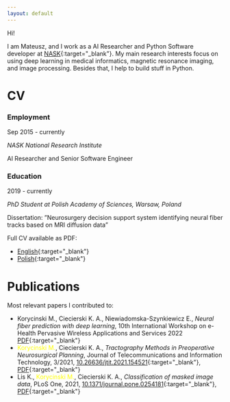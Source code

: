 ```yaml
---
layout: default
---
```


Hi!

I am Mateusz, and I work as a AI Researcher and Python Software developer at [NASK](https://en.nask.pl/){:target="_blank"}. 
My main research interests focus on using deep learning in medical informatics, magnetic resonance imaging, and image processing. Besides that, I help to build stuff in Python.


# CV

### Employment
Sep 2015 - currently

_NASK National Research Institute_

AI Researcher and Senior Software Engineer

### Education
2019 - currently

_PhD Student at Polish Academy of Sciences, Warsaw, Poland_

Dissertation: ”Neurosurgery decision support system identifying neural fiber tracks
based on MRI diffusion data”


Full CV available as PDF:
  * [English](./cv/cv_en.pdf){:target="_blank"}
  * [Polish](./cv/cv_pl.pdf){:target="_blank"}

# Publications

Most relevant papers I contributed to:
  - <span style='color:yrllow'>Korycinski M.</span>, Ciecierski K. A., Niewiadomska-Szynkiewicz E., _Neural fiber prediction with deep learning_, 10th International Workshop on e-Health Pervasive Wireless Applications and Services 2022 [PDF](/papers/2022/mkorycinski_wimob2022_1570831080.pdf){:target="_blank"}
  - <span style='color:yellow'>Korycinski M.</span>, Ciecierski K. A., _Tractography Methods in Preoperative Neurosurgical Planning_, Journal of Telecommunications and Information Technology, 3/2021, [10.26636/jtit.2021.154521](https://doi.org/10.26636/jtit.2021.154521){:target="_blank"}, [PDF](https://www.itl.waw.pl/czasopisma/JTIT/2021/3/78.pdf){:target="_blank"}
  - Lis K., <span style='color:yellow'>Korycinski M.</span>, Ciecierski K. A., _Classification of masked image data_, PLoS One, 2021, [10.1371/journal.pone.0254181](https://doi.org/10.1371/journal.pone.0254181){:target="_blank"}, [PDF](/papers/2021/journal.pone.0254181.pdf){:target="_blank"}